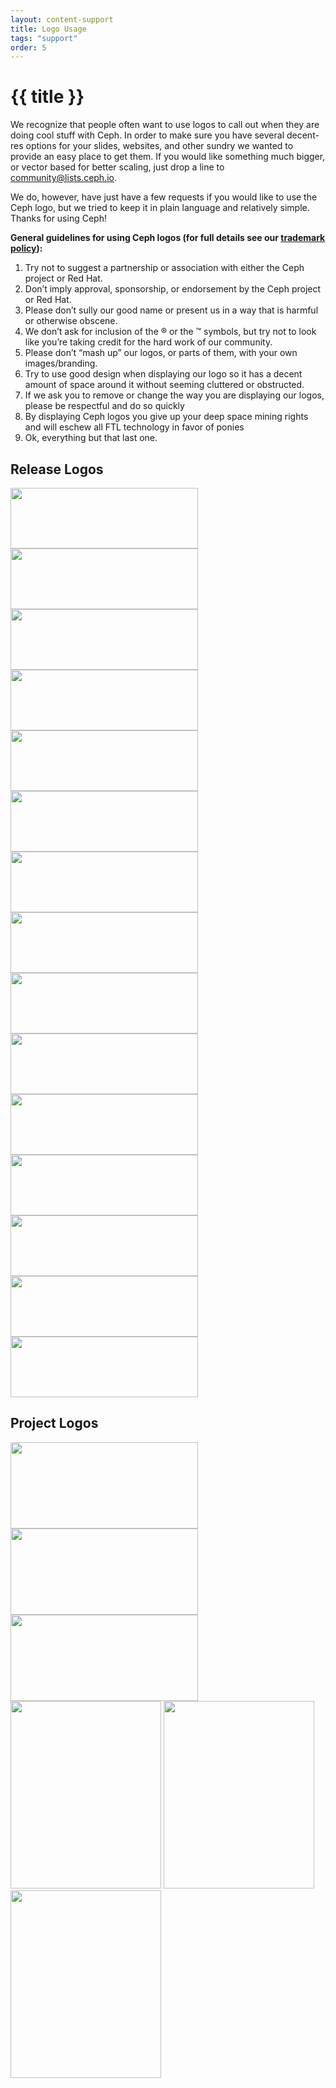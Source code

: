 ```yaml
---
layout: content-support
title: Logo Usage
tags: "support"
order: 5
---
```


# {{ title }}

We recognize that people often want to use logos to call out when they are doing cool stuff with Ceph. In order to make sure you have several decent-res options for your slides, websites, and other sundry we wanted to provide an easy place to get them. If you would like something much bigger, or vector based for better scaling, just drop a line to community@lists.ceph.io.</p>

We do, however, have just have a few requests if you would like to use the Ceph logo, but we tried to keep it in plain language and relatively simple. Thanks for using Ceph!

<strong>General guidelines for using Ceph logos (for full details see our <u><a href="/en/trademarks/">trademark policy</a></u>):</strong>

<ol>
  <li>Try not to suggest a partnership or association with either the Ceph project or Red Hat.</li>
  <li>Don’t imply approval, sponsorship, or endorsement by the Ceph project or Red Hat.</li>
  <li>Please don’t sully our good name or present us in a way that is harmful or otherwise obscene.</li>
  <li>We don’t ask for inclusion of the ® or the ™ symbols, but try not to look like you’re taking credit for the hard work of our community.</li>
  <li>Please don’t “mash up” our logos, or parts of them, with your own images/branding.</li>
  <li>Try to use good design when displaying our logo so it has a decent amount of space around it without seeming cluttered or obstructed.</li>
  <li>If we ask you to remove or change the way you are displaying our logos, please be respectful and do so quickly</li>
  <li>By displaying Ceph logos you give up your deep space mining rights and will eschew all FTL technology in favor of ponies</li>
  <li>Ok, everything but that last one.</li>
</ol>

<h2>Release Logos</h2>
<div class="grid grid--align-center grid--cols-2 md:grid--cols-3 md:w-3-4">
  <a href="/assets/bitmaps/argonaut.png"><img loading="lazy" src="/assets/bitmaps/argonaut.png" width="300" height="97" /></a>
  <a href="/assets/bitmaps/bobtail.png"><img loading="lazy" src="/assets/bitmaps/bobtail.png" width="300" height="97" /></a>
  <a href="/assets/bitmaps/cuttlefish.png"><img loading="lazy" src="/assets/bitmaps/cuttlefish.png" width="300" height="97" /></a>
  <a href="/assets/bitmaps/dumpling.png"><img loading="lazy" src="/assets/bitmaps/dumpling.png" width="300" height="97" /></a>
  <a href="/assets/bitmaps/firefly.png"><img loading="lazy" src="/assets/bitmaps/firefly.png" width="300" height="97" /></a>
  <a href="/assets/bitmaps/giant.png"><img loading="lazy" src="/assets/bitmaps/giant.png" width="300" height="97" /></a>
  <a href="/assets/bitmaps/hammer.png"><img loading="lazy" src="/assets/bitmaps/hammer.png" width="300" height="97" /></a>
  <a href="/assets/bitmaps/infernalis.png"><img loading="lazy" src="/assets/bitmaps/infernalis.png" width="300" height="97" /></a>
  <a href="/assets/bitmaps/jewel.png"><img loading="lazy" src="/assets/bitmaps/jewel.png" width="300" height="97" /></a>
  <a href="/assets/bitmaps/kraken.png"><img loading="lazy" src="/assets/bitmaps/kraken.png" width="300" height="97" /></a>
  <a href="/assets/bitmaps/luminous.png"><img loading="lazy" src="/assets/bitmaps/luminous.png" width="300" height="97" /></a>
  <a href="/assets/bitmaps/mimic.png"><img loading="lazy" src="/assets/bitmaps/mimic.png" width="300" height="97" /></a>
  <a href="/assets/bitmaps/nautilus.png"><img loading="lazy" src="/assets/bitmaps/nautilus.png" width="300" height="97" /></a>
  <a href="/assets/bitmaps/octopus.png"><img loading="lazy" src="/assets/bitmaps/octopus.png" width="300" height="97" /></a>
  <a href="/assets/bitmaps/pacific.png"><img loading="lazy" src="/assets/bitmaps/pacific.png" width="300" height="97" /></a>
</div>

<h2> Project Logos</h2>
<div class="bg-grey-200 grid grid--align-center grid--cols-2 md:grid--cols-3 md:w-3-4">
  <a href="/assets/bitmaps/Ceph_Logo_Standard_RGB_Reversed_120411_fa.png"><img loading="lazy" src="/assets/bitmaps/Ceph_Logo_Standard_RGB_Reversed_120411_fa.png" width="300" height="138" /></a>
  <a href="/assets/bitmaps/Ceph_Logo_Standard_RGB_Black_120411_fa.png"><img loading="lazy" src="/assets/bitmaps/Ceph_Logo_Standard_RGB_Black_120411_fa.png"  width="300" height="138" /></a>
  <a href="/assets/bitmaps/Ceph_Logo_Standard_RGB_120411_fa.png"><img loading="lazy" src="/assets/bitmaps/Ceph_Logo_Standard_RGB_120411_fa.png"  width="300" height="138" /></a>
  <a href="/assets/bitmaps/Ceph_Logo_Stacked_aRGB_Black_120411_fa.png"><img loading="lazy" src="/assets/bitmaps/Ceph_Logo_Stacked_aRGB_Black_120411_fa.png" width="241" height="300" /></a>
  <a href="/assets/bitmaps/Ceph_Logo_Stacked_RGB_120411_fa.png"><img loading="lazy" src="/assets/bitmaps/Ceph_Logo_Stacked_RGB_120411_fa.png" width="241" height="300" /></a>
  <a href="/assets/bitmaps/Ceph_Logo_Stacked_RGB_Reversed_120411_fa.png"><img loading="lazy" src="/assets/bitmaps/Ceph_Logo_Stacked_RGB_Reversed_120411_fa.png" width="241" height="300" /></a>
</div>
